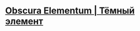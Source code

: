 <style>
    *{
        color: #000;
    }
</style>

<a href="https://obscuraelementum.ru" style="margin: auto;"><h1>Obscura Elementum | Тёмный элемент</h1></a>